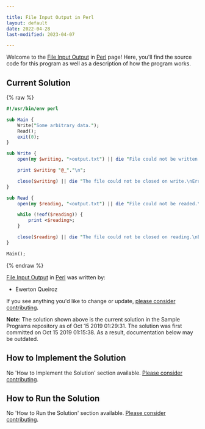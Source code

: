 ```yaml
---

title: File Input Output in Perl
layout: default
date: 2022-04-28
last-modified: 2023-04-07

---
```


Welcome to the [File Input Output](https://sampleprograms.io/projects/file-input-output) in [Perl](https://sampleprograms.io/languages/perl) page! Here, you'll find the source code for this program as well as a description of how the program works.

## Current Solution

{% raw %}

```perl
#!/usr/bin/env perl

sub Main {
	Write("Some arbitrary data.");
	Read();
	exit(0);
}

sub Write {
	open(my $writing, ">output.txt") || die "File could not be written.\nError: $!";

	print $writing "@_"."\n";

	close($writing) || die "The file could not be closed on write.\nError: $!";
}

sub Read {
	open(my $reading, "<output.txt") || die "File could not be readed.\nError: $!";

	while (!eof($reading)) {
		print <$reading>;
	}

	close($reading) || die "The file could not be closed on reading.\nError: $!";
}

Main();
```

{% endraw %}

[File Input Output](https://sampleprograms.io/projects/file-input-output) in [Perl](https://sampleprograms.io/languages/perl) was written by:

- Ewerton Queiroz

If you see anything you'd like to change or update, [please consider contributing](https://github.com/TheRenegadeCoder/sample-programs).

**Note**: The solution shown above is the current solution in the Sample Programs repository as of Oct 15 2019 01:29:31. The solution was first committed on Oct 15 2019 01:15:38. As a result, documentation below may be outdated.

## How to Implement the Solution

No 'How to Implement the Solution' section available. [Please consider contributing](https://github.com/TheRenegadeCoder/sample-programs-website).

## How to Run the Solution

No 'How to Run the Solution' section available. [Please consider contributing](https://github.com/TheRenegadeCoder/sample-programs-website).
